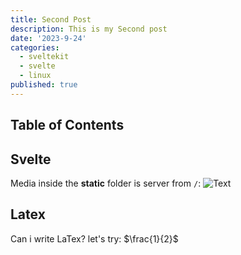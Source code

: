 ```yaml
---
title: Second Post
description: This is my Second post
date: '2023-9-24'
categories:
  - sveltekit
  - svelte
  - linux
published: true
---
```


## Table of Contents

## Svelte

Media inside the **static** folder is server from `/`:
![Text](favicon.png)

## Latex

Can i write LaTex? let's try: $\frac{1}{2}$
